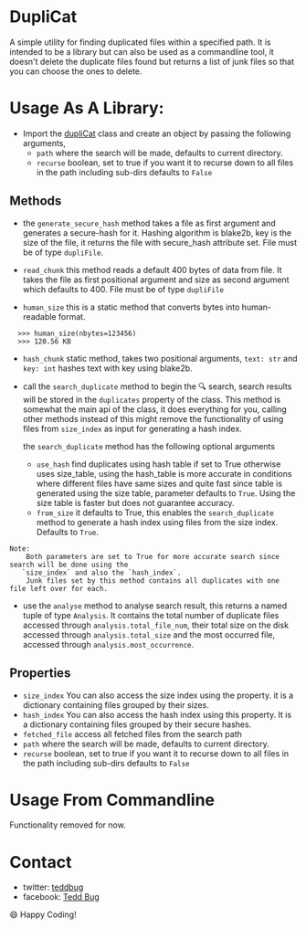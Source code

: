 # DupliCat

A simple utility for finding duplicated files within a specified path.
It is intended to be a library but can also be used as a commandline tool,
it doesn't delete the duplicate files found but returns a list of junk files so that you can choose the ones to delete.

# Usage As A Library:
   - Import the [dupliCat](https://github.com/teddbug-S/dupliCat/blob/main/src/dupliCat/__init__.py) class and create an object by passing the following arguments,
       - `path`
           where the search will be made, defaults to current directory.
       - `recurse`
           boolean, set to true if you want it to recurse down to all files in the path including sub-dirs
           defaults to `False`
   
   ## Methods

   - the `generate_secure_hash` method takes a file as first argument and generates a secure-hash for it.
     Hashing algorithm is blake2b, key is the size of the file, it returns the file with secure_hash attribute
     set. File must be of type `dupliFile`.

   - `read_chunk` this method reads a default 400 bytes of data from file. It takes the file as first positional
      argument and size as second argument which defaults to 400. File must be of type `dupliFile`

   - `human_size` this is a static method that converts bytes into human-readable format.
   ```doctest
     >>> human_size(nbytes=123456)
     >>> 120.56 KB
   ```
   - `hash_chunk` static method, takes two positional arguments, `text: str` and `key: int`
      hashes text with key using blake2b.
  
   - call the `search_duplicate` method to begin the 🔍 search, search results will be stored in 
       the `duplicates` property of the class. This method is somewhat the main api of the class, it 
       does everything for you, calling other methods instead of this might remove the functionality of
       using files from `size_index` as input for generating a hash index.
       
       the `search_duplicate` method has the following optional arguments
       - `use_hash`
           find duplicates using hash table if set to True otherwise uses size_table, using the 
           hash_table is more accurate in conditions where different files have same sizes
           and quite fast since table is generated using the size table, parameter defaults to `True`.
           Using the size table is faster but does not guarantee accuracy.
       - `from_size`
          it defaults to True, this enables the `search_duplicate` method to generate a hash index
          using files from the size index. Defaults to `True`.
       
    Note: 
        Both parameters are set to True for more accurate search since search will be done using the
       `size_index` and also the `hash_index`.
        Junk files set by this method contains all duplicates with one file left over for each.
 
   - use the `analyse` method to analyse search result, this returns a named tuple of type `Analysis`.
   It contains 
       the total number of duplicate files accessed through `analysis.total_file_num`, their total size on the disk
       accessed through `analysis.total_size` and the most occurred file, accessed through `analysis.most_occurrence`.
  
  ## Properties

   - `size_index`
      You can also access the size index using the property. it is a dictionary containing files
      grouped by their sizes.
   - `hash_index`
      You can also access the hash index using this property. It is a dictionary containing files
      grouped by their secure hashes.
   -  `fetched_file`
      access all fetched files from the search path
   - `path`
           where the search will be made, defaults to current directory.
   - `recurse`
      boolean, set to true if you want it to recurse down to all files in the path including sub-dirs
      defaults to `False`
   
     
# Usage From Commandline
   Functionality removed for now.

# Contact
   - twitter: [teddbug](https://www.twitter.com/teddbug)
   - facebook: [Tedd Bug](https://www.facebook.com/tedd.bug.79/)

😄 Happy Coding!
